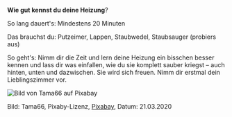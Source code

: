 **Wie gut kennst du deine Heizung**? 

So lang dauert's: Mindestens 20 Minuten

Das brauchst du: Putzeimer, Lappen, Staubwedel, Staubsauger (probiers aus)

So geht's: Nimm dir die Zeit und lern deine Heizung ein bisschen besser kennen und lass dir was einfallen, 
wie du sie komplett sauber kriegst – auch hinten, unten und dazwischen. Sie wird sich freuen. Nimm dir erstmal dein Lieblingszimmer vor.

![Bild von Tama66 auf Pixabay](https://cdn.pixabay.com/photo/2019/09/09/19/32/space-4464470__480.jpg)

Bild: Tama66, Pixaby-Lizenz, [Pixabay](https://pixabay.com/de/photos/raum-villa-zimmer-architektur-haus-4464470/), Datum: 21.03.2020
